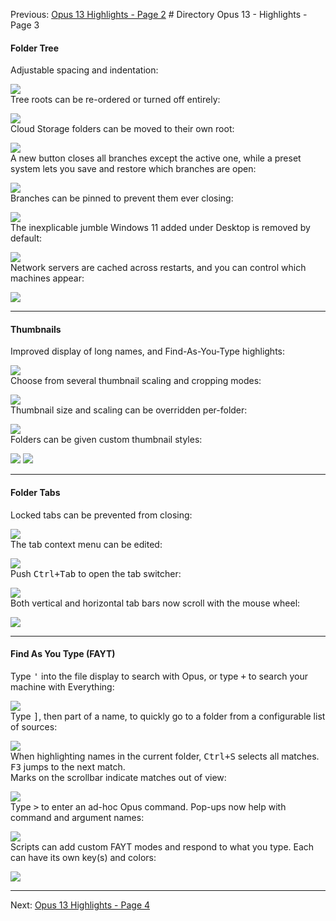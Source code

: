 Previous: [Opus 13 Highlights - Page 2](/Manual/release_history/opus13/page2.md) # Directory Opus 13 - Highlights - Page 3

#### Folder Tree

Adjustable spacing and indentation:

  ![](/Manual/images/release_history/tree_spacing.gif)  
Tree roots can be re-ordered or turned off entirely:

  ![](/Manual/images/release_history/tree_contentprefs.png)  
Cloud Storage folders can be moved to their own root:

  ![](/Manual/images/release_history/tree_cloud.png)  
A new button closes all branches except the active one, while a preset system lets you save and restore which branches are open:

  ![](/Manual/images/release_history/tree_colpreset.gif)  
Branches can be pinned to prevent them ever closing:

  ![](/Manual/images/release_history/tree_pin.png)  
The inexplicable jumble Windows 11 added under Desktop is removed by default:

  ![](/Manual/images/release_history/tree_win11clutter.jpg)  
Network servers are cached across restarts, and you can control which machines appear:

  ![](/Manual/images/release_history/tree_network.png)  

------------------------------------------------------------------------

#### Thumbnails

Improved display of long names, and Find-As-You-Type highlights:

  ![](/Manual/images/release_history/thumb_labels.gif)  
Choose from several thumbnail scaling and cropping modes:

  ![](/Manual/images/release_history/thumb_scale.gif)  
Thumbnail size and scaling can be overridden per-folder:

  ![](/Manual/images/release_history/thumb_perfolder.png)  
Folders can be given custom thumbnail styles:

  ![](/Manual/images/release_history/thumb_stylebr.jpg)   ![](/Manual/images/release_history/thumb_styledef.png)  

------------------------------------------------------------------------

#### Folder Tabs

Locked tabs can be prevented from closing:

  ![](/Manual/images/release_history/tabs_lock.png)  
The tab context menu can be edited:

  ![](/Manual/images/release_history/tab_context.png)  
Push <kbd>Ctrl+Tab</kbd> to open the tab switcher:

  ![](/Manual/images/release_history/tabs_switcher.png)  
Both vertical and horizontal tab bars now scroll with the mouse wheel:

  ![](/Manual/images/release_history/tabs_scroll.gif)  

------------------------------------------------------------------------

#### Find As You Type (FAYT)

Type <kbd>'</kbd> into the file display to search with Opus, or type <kbd>+</kbd> to search your machine with Everything:

  ![](/Manual/images/release_history/fayt_everything.gif)  
Type <kbd>\]</kbd>, then part of a name, to quickly go to a folder from a configurable list of sources:

  ![](/Manual/images/release_history/fayt_folders.png)  
When highlighting names in the current folder, <kbd>Ctrl+S</kbd> selects all matches. <kbd>F3</kbd> jumps to the next match.  
Marks on the scrollbar indicate matches out of view:

  ![](/Manual/images/release_history/fayt_scrollbar.png)  
Type <kbd>\></kbd> to enter an ad-hoc Opus command. Pop-ups now help with command and argument names:

  ![](/Manual/images/release_history/fayt_suggs.png)  
Scripts can add custom FAYT modes and respond to what you type. Each can have its own key(s) and colors:

  ![](/Manual/images/release_history/fayt_scripts.png)  

------------------------------------------------------------------------

Next: [Opus 13 Highlights - Page 4](/Manual/release_history/opus13/page4.md)
